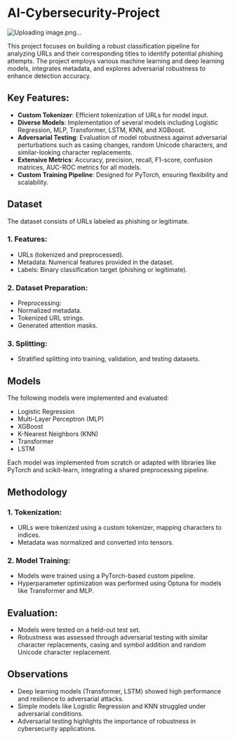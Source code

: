 # AI-Cybersecurity-Project
![Uploading image.png…]()

This project focuses on building a robust classification pipeline for analyzing URLs and their corresponding titles to identify potential phishing attempts. The project employs various machine learning and deep learning models, integrates metadata, and explores adversarial robustness to enhance detection accuracy.

## Key Features:
- **Custom Tokenizer**: Efficient tokenization of URLs for model input.
- **Diverse Models**: Implementation of several models including Logistic Regression, MLP, Transformer, LSTM, KNN, and XGBoost.
- **Adversarial Testing**: Evaluation of model robustness against adversarial perturbations such as casing changes, random Unicode characters, and similar-looking character replacements.
- **Extensive Metrics**: Accuracy, precision, recall, F1-score, confusion matrices, AUC-ROC metrics for all models.
- **Custom Training Pipeline**: Designed for PyTorch, ensuring flexibility and scalability.

## Dataset
The dataset consists of URLs labeled as phishing or legitimate.

### 1. Features:
- URLs (tokenized and preprocessed).
- Metadata: Numerical features provided in the dataset.
- Labels: Binary classification target (phishing or legitimate).
### 2.  Dataset Preparation:
- Preprocessing:
- Normalized metadata.
- Tokenized URL strings.
- Generated attention masks.
### 3. Splitting:
- Stratified splitting into training, validation, and testing datasets.

## Models
The following models were implemented and evaluated:

- Logistic Regression
- Multi-Layer Perceptron (MLP)
- XGBoost
- K-Nearest Neighbors (KNN)
- Transformer
- LSTM

Each model was implemented from scratch or adapted with libraries like PyTorch and scikit-learn, integrating a shared preprocessing pipeline.

## Methodology
### 1. Tokenization:

- URLs were tokenized using a custom tokenizer, mapping characters to indices.
- Metadata was normalized and converted into tensors.
### 2. Model Training:

- Models were trained using a PyTorch-based custom pipeline.
- Hyperparameter optimization was performed using Optuna for models like Transformer and MLP.
## Evaluation:

- Models were tested on a held-out test set.
- Robustness was assessed through adversarial testing with similar character replacements, casing and symbol addition and random Unicode character replacement.

## Observations
- Deep learning models (Transformer, LSTM) showed high performance and resilience to adversarial attacks.
- Simple models like Logistic Regression and KNN struggled under adversarial conditions.
- Adversarial testing highlights the importance of robustness in cybersecurity applications.
